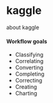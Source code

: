 # kaggle
about kaggle


#### Workflow goals
* Classifying
* Correlating
* Converting
* Completing
* Correcting
* Creating
* Charting
